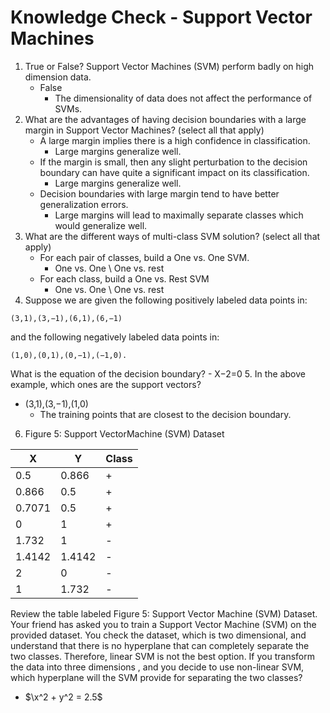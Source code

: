 # Knowledge Check - Support Vector Machines

1. True or False? Support Vector Machines (SVM) perform badly on high dimension data.
   - False
     - The dimensionality of data does not affect the performance of SVMs.
2. What are the advantages of having decision boundaries with a large margin in Support Vector Machines? (select all that apply)
   - A large margin implies there is a high confidence in classification.
     - Large margins generalize well.
   - If the margin is small, then any slight perturbation to the decision boundary can have quite a significant impact on its classification.
     - Large margins generalize well.
   - Decision boundaries with large margin tend to have better generalization errors.
     - Large margins will lead to maximally separate classes which would generalize well.
3. What are the different ways of multi-class SVM solution? (select all that apply)
   - For each pair of classes, build a One vs. One SVM.
     - One vs. One \ One vs. rest
   - For each class, build a One vs. Rest SVM
     - One vs. One \ One vs. rest
4. Suppose we are given the following positively labeled data points in:

```
(3,1),(3,−1),(6,1),(6,−1)
```

and the following negatively labeled data points in:

```
(1,0),(0,1),(0,−1),(−1,0).
```

What is the equation of the decision boundary? - X−2=0 5. In the above example, which ones are the support vectors?

- (3,1),(3,−1),(1,0)
  - The training points that are closest to the decision boundary.

6. Figure 5: Support VectorMachine (SVM) Dataset

| X      | Y      | Class |
| ------ | ------ | ----- |
| 0.5    | 0.866  | +     |
| 0.866  | 0.5    | +     |
| 0.7071 | 0.5    | +     |
| 0      | 1      | +     |
| 1.732  | 1      | -     |
| 1.4142 | 1.4142 | -     |
| 2      | 0      | -     |
| 1      | 1.732  | -     |

Review the table labeled Figure 5: Support Vector Machine (SVM) Dataset.
Your friend has asked you to train a Support Vector Machine (SVM) on the provided dataset. You check the dataset, which is two dimensional, and understand that there is no hyperplane that can completely separate the two classes. Therefore, linear SVM is not the best option.
If you transform the data into three dimensions , and you decide to use non-linear SVM, which hyperplane will the SVM provide for separating the two classes?

- $\x^2 + y^2 = 2.5$
